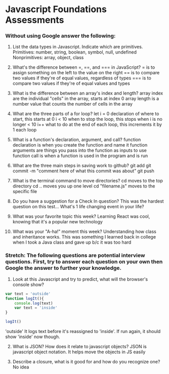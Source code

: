 # Javascript Foundations Assessments

### Without using Google answer the following:

1. List the data types in Javascript. Indicate which are primitives.
Primitives: number, string, boolean, symbol, null, undefined
Nonprimitives: array, object, class

2. What's the difference between =, ==, and === in JavaScript?
= is to assign something on the left to the value on the right
== is to compare two values if they're of equal values, regardless of types
=== is to compare two values if they're of equal values and types

3. What is the difference between an array's index and length?
array index are the individual "cells" in the array, starts at index 0
array length is a number value that counts the number of cells in the array

4. What are the three parts of a for loop?
let i = 0   declaration of where to start, this starts at 0
i < 10      when to stop the loop, this stops when i is no longer < 10
i++         what to do at the end of each loop, this increments it by 1 each loop

5. What is a function's declaration, argument, and call?
function declaration is when you create the function and name it
function arguments are things you pass into the function as inputs to use
function call is when a function is used in the program and is run

6. What are the three main steps in saving work to github?
git add
git commit -m "comment here of what this commit was about"
git push

7. What is the terminal command to move directories?
cd moves to the top directory
cd .. moves you up one level
cd "filename.js" moves to the specific file 

8. Do you have a suggestion for a Check In question?
This was the hardest question on this test...
What's 1 life changing event in your life?

9. What was your favorite topic this week?
Learning React was cool, knowing that it's a popular new technology

10. What was your "A-ha!" moment this week?
Understanding how class and inheritance works. This was something I learned back in college when I took a Java class and gave up b/c it was too hard

### Stretch: The following questions are potential interview questions. First, try to answer each question on your own then Google the answer to further your knowledge.

1. Look at this Javascript and try to predict, what will the browser's console show?

``` javascript
var text = 'outside'
function logIt(){
    console.log(text)
    var text = 'inside'
}

logIt()
```
'outside'
It logs text before it's reassigned to 'inside'. If run again, it should show 'inside' now though.

2. What is JSON? How does it relate to javascript objects?
JSON is javascript object notation. It helps move the objects in JS easily

3. Describe a closure, what is it good for and how do you recognize one?
No idea